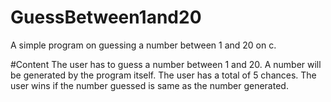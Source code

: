 # GuessBetween1and20
A simple program on guessing a number between 1 and 20 on c.

#Content
The user has to guess a number between 1 and 20.
A number will be generated by the program itself.
The user has a total of 5 chances.
The user wins if the number guessed is same as the number generated.
